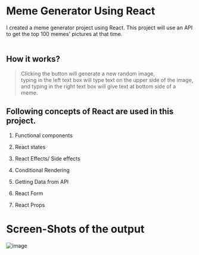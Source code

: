 # Meme Generator Using React
I created a meme generator project using React. This project will use an API to get the top 100 memes' pictures at that time.
<br/>
<br/>
## How it works?
> Clicking the button will generate a new random image, <br/> 
> typing in the left text box will type text on the upper side of the image, <br/> 
 > and typing in the right text box will give text at bottom side of a meme.<br/> 

## Following concepts of React are used in this project.

1)   Functional components

2)   React states

3)   React Effects/ Side effects

4)   Conditional Rendering 

5)   Getting Data from API

6)   React Form

7)   React Props

# Screen-Shots of the output
![image](https://user-images.githubusercontent.com/68738039/186610922-98714beb-c25e-41ea-a329-2e0a81307d1d.png)

